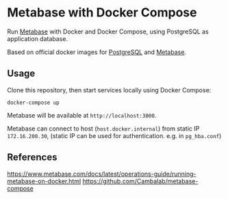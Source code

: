 # Metabase with Docker Compose

Run [Metabase](https://www.metabase.com/) with Docker and Docker Compose,
using PostgreSQL as application database.

Based on official docker images for [PostgreSQL] and [Metabase].

## Usage

Clone this repository, then start services locally using Docker Compose:

```
docker-compose up
```

Metabase will be available at `http://localhost:3000`.

Metabase can connect to host (`host.docker.internal`) from static IP `172.16.200.30`,
(static IP can be used for authentication. e.g. in `pg_hba.conf`)

## References

https://www.metabase.com/docs/latest/operations-guide/running-metabase-on-docker.html
https://github.com/Cambalab/metabase-compose

[PostgreSQL]: https://hub.docker.com/_/postgres
[Metabase]: https://hub.docker.com/r/metabase/metabase